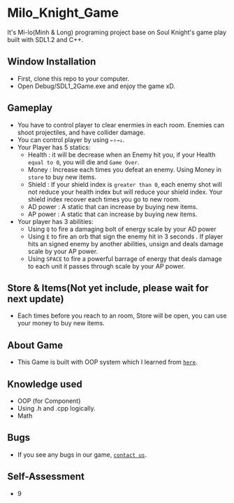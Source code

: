 # Milo_Knight_Game
 It's Mi-lo(Minh & Long) programing project base on Soul Knight's game play built with SDL1.2 and C++.
 ## Window Installation
 - First, clone this repo to your computer.
 - Open Debug/SDL1_2Game.exe and enjoy the game xD.
## Gameplay
- You have to control player to clear enermies in each room. Enemies can shoot projectiles, and have collider damage.
- You can control player by using `←↑→↓`.
- Your Player has 5 statics:
   + Health : it will be decrease when an Enemy hit you, if your Health `equal to 0`, you will die and `Game Over`.
   + Money : Increase each times you defeat an enemy. Using Money in `store` to buy new items.
   + Shield : If your shield index is `greater than 0`, each enemy shot will not reduce your health index but will reduce your shield index. Your shield index recover each times you go to new room.
   + AD power : A static that can increase by buying new items.
   + AP power : A static that can increase by buying new items.
- Your player has 3 abilities:
  + Using `Q` to fire a damaging bolt of energy scale by your AD power
  + Using `E` to fire an orb that sign the enemy hit in 3 seconds . If player hits an signed enemy by another abilities, unsign and deals damage scale by your AP power.
  + Using `SPACE` to fire a powerful barrage of energy that deals damage to each unit it passes through scale by your AP power.
## Store & Items(Not yet include, please wait for next update)
- Each times before you reach to an room, Store will be open, you can use your money to buy new items.
## About Game
- This Game is built with OOP system which I learned from [`here`](https://www.youtube.com/@PhatTrienPhanMem123AZ).
## Knowledge used
- OOP (for Component)
- Using .h and .cpp logically.
- Math
## Bugs
- If you see any bugs in our game, [`contact us`](https://forms.gle/8Jtg4FsLFkTioYHx9).
## Self-Assessment
- 9
